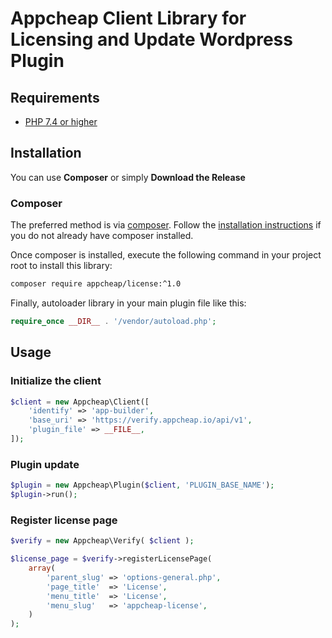 # Appcheap Client Library for Licensing and Update Wordpress Plugin #

## Requirements ##
* [PHP 7.4 or higher](https://www.php.net/)

## Installation ##

You can use **Composer** or simply **Download the Release**

### Composer

The preferred method is via [composer](https://getcomposer.org/). Follow the
[installation instructions](https://getcomposer.org/doc/00-intro.md) if you do not already have
composer installed.

Once composer is installed, execute the following command in your project root to install this library:

```sh
composer require appcheap/license:^1.0
```

Finally, autoloader library in your main plugin file like this:

```php
require_once __DIR__ . '/vendor/autoload.php';
```

## Usage

### Initialize the client

```php
$client = new Appcheap\Client([
    'identify' => 'app-builder',
    'base_uri' => 'https://verify.appcheap.io/api/v1',
    'plugin_file' => __FILE__,
]);
```
### Plugin update

```php
$plugin = new Appcheap\Plugin($client, 'PLUGIN_BASE_NAME');
$plugin->run();
```

### Register license page

```php
$verify = new Appcheap\Verify( $client );

$license_page = $verify->registerLicensePage(
	array(
		'parent_slug' => 'options-general.php',
		'page_title'  => 'License',
		'menu_title'  => 'License',
		'menu_slug'   => 'appcheap-license',
	)
);
```